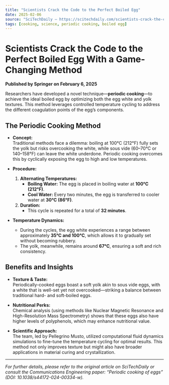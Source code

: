 ```yaml
---
title: "Scientists Crack the Code to the Perfect Boiled Egg"
date: 2025-02-06
source: "SciTechDaily – https://scitechdaily.com/scientists-crack-the-code-to-the-perfect-boiled-egg-with-a-game-changing-method/"
tags: [cooking, science, periodic cooking, boiled egg]
---
```


# Scientists Crack the Code to the Perfect Boiled Egg With a Game-Changing Method

**Published by Springer on February 6, 2025**

Researchers have developed a novel technique—**periodic cooking**—to achieve the ideal boiled egg by optimizing both the egg white and yolk textures. This method leverages controlled temperature cycling to address the different coagulation points of the egg’s components.

## The Periodic Cooking Method

- **Concept:**  
  Traditional methods face a dilemma: boiling at 100°C (212°F) fully sets the yolk but risks overcooking the white, while sous vide (60–70°C or 140–158°F) can leave the white underdone. Periodic cooking overcomes this by cyclically exposing the egg to high and low temperatures.

- **Procedure:**  
  1. **Alternating Temperatures:**  
     - **Boiling Water:** The egg is placed in boiling water at **100°C (212°F)**.  
     - **Cool Water:** Every two minutes, the egg is transferred to cooler water at **30°C (86°F)**.
  2. **Duration:**  
     - This cycle is repeated for a total of **32 minutes**.
  
- **Temperature Dynamics:**  
  - During the cycles, the egg white experiences a range between approximately **35°C and 100°C**, which allows it to gradually set without becoming rubbery.  
  - The yolk, meanwhile, remains around **67°C**, ensuring a soft and rich consistency.

## Benefits and Insights

- **Texture & Taste:**  
  Periodically-cooked eggs boast a soft yolk akin to sous vide eggs, with a white that is well-set yet not overcooked—striking a balance between traditional hard- and soft-boiled eggs.
  
- **Nutritional Perks:**  
  Chemical analysis (using methods like Nuclear Magnetic Resonance and High-Resolution Mass Spectrometry) shows that these eggs also have higher levels of polyphenols, which may enhance nutritional value.

- **Scientific Approach:**  
  The team, led by Pellegrino Musto, utilized computational fluid dynamics simulations to fine-tune the temperature cycling for optimal results. This method not only improves texture but might also have broader applications in material curing and crystallization.

---

*For further details, please refer to the original article on SciTechDaily or consult the Communications Engineering paper: “Periodic cooking of eggs” (DOI: 10.1038/s44172-024-00334-w).*

